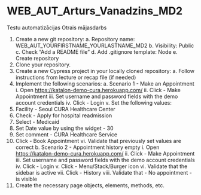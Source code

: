 # WEB_AUT_Arturs_Vanadzins_MD2
Testu automatizācijas Otrais mājasdarbs

1. Create a new git repository:
a. Repository name: WEB_AUT_YOURFIRSTNAME_YOURLASTNAME_MD2
b. Visibility: Public
c. Check “Add a README file”
d. Add .gitignore template: Node
e. Create repository
2. Clone your repository.
3. Create a new Cypress project in your locally cloned repository:
a. Follow instructions from lecture or recap file (if needed)
4. Implement the following scenarios:
a. Scenario 1 - Make an Appointment
i. Open https://katalon-demo-cura.herokuapp.com/
ii. Click - Make Appointment
iii. Set username and password fields with the demo account credentials
iv. Click - Login
v. Set the following values:
1. Facility - Seoul CURA Healthcare Center
2. Check - Apply for hospital readmission
3. Select - Medicaid
4. Set Date value by using the widget - 30
5. Set comment - CURA Healthcare Service
6. Click - Book Appointment
vi. Validate that previously set values are correct
b. Scenario 2 - Appointment history empty
i. Open https://katalon-demo-cura.herokuapp.com/
ii. Click - Make Appointment
iii. Set username and password fields with the demo account credentials
iv. Click - Login
v. Click - Menu/Stack/Burger icon
vi. Validate that the sidebar is active
vii. Click - History
viii. Validate that - No appointment - is visible
5. Create the necessary page objects, elements, methods, etc.